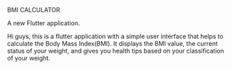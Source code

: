BMI CALCULATOR 

A new Flutter application.

Hi guys, this is a flutter application with a simple user interface that helps to calculate the Body Mass Index(BMI). 
It displays the BMI value, the current status of your weight, and gives you health tips based on your classification of your weight.

